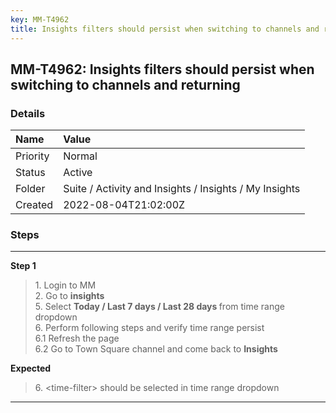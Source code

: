 ```yaml
---
key: MM-T4962
title: Insights filters should persist when switching to channels and returning
---
```


## MM-T4962: Insights filters should persist when switching to channels and returning

### Details

| Name     | Value                                                  |
| :------- | :----------------------------------------------------- |
| Priority | Normal                                                 |
| Status   | Active                                                 |
| Folder   | Suite / Activity and Insights / Insights / My Insights |
| Created  | 2022-08-04T21:02:00Z                                   |

### Steps

<hr/>

**Step 1**

> <article>1. Login to MM<br />2. Go to <strong>insights</strong><br />5. Select <strong>T</strong><strong>oday / Last 7 days / Last 28 days </strong>from time range dropdown<br />6. Perform following steps and verify time range persist<br />6.1 Refresh the page<strong> </strong><br />6.2 Go to Town Square channel and come back to <strong>Insights</strong></article>

**Expected**

> <article>6. &lt;time-filter&gt; should be selected in time range dropdown</article>

<hr/>
